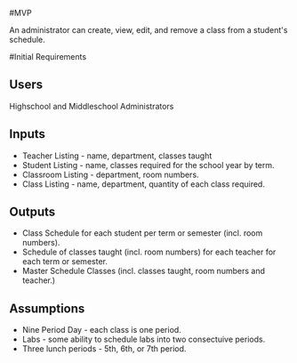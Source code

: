 #MVP

An administrator can create, view, edit, and remove a class from a student's schedule.

#Initial Requirements

Users
-----
Highschool and Middleschool Administrators

Inputs
------

* Teacher Listing - name, department, classes taught
* Student Listing - name, classes required for the school year by term.
* Classroom Listing - department, room numbers.
* Class Listing - name, department, quantity of each class required.

Outputs
-------

* Class Schedule for each student per term or semester (incl. room numbers).
* Schedule of classes taught (incl. room numbers) for each teacher for each term or semester.
* Master Schedule Classes (incl. classes taught, room numbers and teacher.)

Assumptions
-----------

* Nine Period Day - each class is one period.
* Labs - some ability to schedule labs into two consectuive periods.
* Three lunch periods - 5th, 6th, or 7th period.





